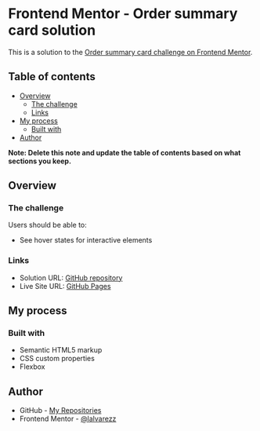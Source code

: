 # Frontend Mentor - Order summary card solution

This is a solution to the [Order summary card challenge on Frontend Mentor](https://www.frontendmentor.io/challenges/order-summary-component-QlPmajDUj).

## Table of contents

- [Overview](#overview)
  - [The challenge](#the-challenge)
  - [Links](#links)
- [My process](#my-process)
  - [Built with](#built-with)
- [Author](#author)

**Note: Delete this note and update the table of contents based on what sections you keep.**

## Overview

### The challenge

Users should be able to:

- See hover states for interactive elements

### Links

- Solution URL: [GitHub repository](https://github.com/lalvarezz/Order-summary-component)
- Live Site URL: [GitHub Pages](https://lalvarezz.github.io/Order-summary-component/)

## My process

### Built with

- Semantic HTML5 markup
- CSS custom properties
- Flexbox

## Author

- GitHub - [My Repositories](https://github.com/lalvarezz)
- Frontend Mentor - [@lalvarezz](https://www.frontendmentor.io/profile/lalvarezz)